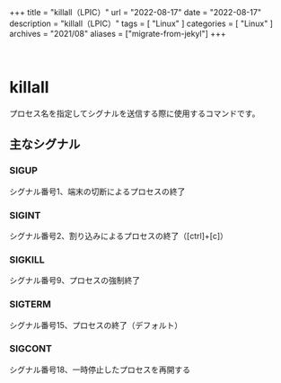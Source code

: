 +++
title = "killall（LPIC）"
url = "2022-08-17"
date = "2022-08-17"
description = "killall（LPIC）"
tags = [
  "Linux"
]
categories = [
  "Linux"
]
archives = "2021/08"
aliases = ["migrate-from-jekyl"]
+++

<br>

# killall

プロセス名を指定してシグナルを送信する際に使用するコマンドです。


## 主なシグナル

### SIGUP

シグナル番号1、端末の切断によるプロセスの終了

### SIGINT

シグナル番号2、割り込みによるプロセスの終了（[ctrl]+[c]）

### SIGKILL

シグナル番号9、プロセスの強制終了

### SIGTERM

シグナル番号15、プロセスの終了（デフォルト）

### SIGCONT

シグナル番号18、一時停止したプロセスを再開する

